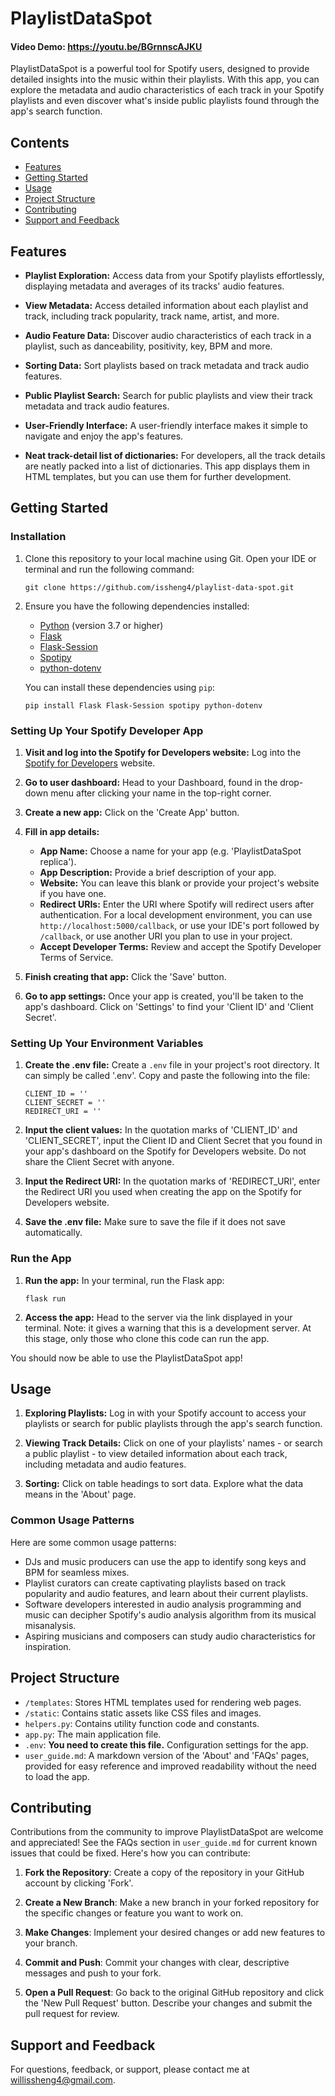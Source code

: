 # PlaylistDataSpot

#### Video Demo: https://youtu.be/BGrnnscAJKU

PlaylistDataSpot is a powerful tool for Spotify users, designed to provide detailed insights into the music within their playlists. With this app, you can explore the metadata and audio characteristics of each track in your Spotify playlists and even discover what's inside public playlists found through the app's search function.


## Contents
- [Features](#features)
- [Getting Started](#getting-started)
- [Usage](#usage)
- [Project Structure](#project-structure)
- [Contributing](#contributing)
- [Support and Feedback](#support-and-feedback)


## Features

- **Playlist Exploration:** Access data from your Spotify playlists effortlessly, displaying metadata and averages of its tracks' audio features.

- **View Metadata:** Access detailed information about each playlist and track, including track popularity, track name, artist, and more.

- **Audio Feature Data:** Discover audio characteristics of each track in a playlist, such as danceability, positivity, key, BPM and more.

- **Sorting Data:** Sort playlists based on track metadata and track audio features.

- **Public Playlist Search:** Search for public playlists and view their track metadata and track audio features.

- **User-Friendly Interface:** A user-friendly interface makes it simple to navigate and enjoy the app's features.

- **Neat track-detail list of dictionaries:** For developers, all the track details are neatly packed into a list of dictionaries. This app displays them in HTML templates, but you can use them for further development.


## Getting Started

### Installation

1. Clone this repository to your local machine using Git. Open your IDE or terminal and run the following command:

   ```git clone https://github.com/issheng4/playlist-data-spot.git```

2. Ensure you have the following dependencies installed:

    - [Python](https://www.python.org/downloads/) (version 3.7 or higher)
    - [Flask](https://pypi.org/project/Flask/)
    - [Flask-Session](https://pypi.org/project/Flask-Session/)
    - [Spotipy](https://pypi.org/project/spotipy/)
    - [python-dotenv](https://pypi.org/project/python-dotenv/)

    You can install these dependencies using `pip`:

    ```pip install Flask Flask-Session spotipy python-dotenv```

### Setting Up Your Spotify Developer App

1. **Visit and log into the Spotify for Developers website:** Log into the [Spotify for Developers](https://developer.spotify.com/) website.

2. **Go to user dashboard:** Head to your Dashboard, found in the drop-down menu after clicking your name in the top-right corner.

3. **Create a new app:** Click on the 'Create App' button.

4. **Fill in app details:**
   - **App Name:** Choose a name for your app (e.g. 'PlaylistDataSpot replica').
   - **App Description:** Provide a brief description of your app.
   - **Website:** You can leave this blank or provide your project's website if you have one.
   - **Redirect URIs:** Enter the URI where Spotify will redirect users after authentication. For a local development environment, you can use `http://localhost:5000/callback`, or use your IDE's port followed by `/callback`, or use another URI you plan to use in your project.
   - **Accept Developer Terms:** Review and accept the Spotify Developer Terms of Service.

5. **Finish creating that app:** Click the 'Save' button.

7. **Go to app settings:** Once your app is created, you'll be taken to the app's dashboard. Click on 'Settings' to find your 'Client ID' and 'Client Secret'.

### Setting Up Your Environment Variables

1. **Create the .env file:** Create a `.env` file in your project's root directory. It can simply be called '.env'. Copy and paste the following into the file:

   ```
   CLIENT_ID = ''
   CLIENT_SECRET = ''
   REDIRECT_URI = ''
   ```

2. **Input the client values:** In the quotation marks of 'CLIENT_ID' and 'CLIENT_SECRET', input the Client ID and Client Secret that you found in your app's dashboard on the Spotify for Developers website. Do not share the Client Secret with anyone.

3. **Input the Redirect URI:** In the quotation marks of 'REDIRECT_URI', enter the Redirect URI you used when creating the app on the Spotify for Developers website.

4. **Save the .env file:** Make sure to save the file if it does not save automatically.

### Run the App

1. **Run the app:** In your terminal, run the Flask app:

    ```flask run```

2. **Access the app:** Head to the server via the link displayed in your terminal. Note: it gives a warning that this is a development server. At this stage, only those who clone this code can run the app.

You should now be able to use the PlaylistDataSpot app!


## Usage

1. **Exploring Playlists:** Log in with your Spotify account to access your playlists or search for public playlists through the app's search function.

2. **Viewing Track Details:** Click on one of your playlists' names - or search a public playlist - to view detailed information about each track, including metadata and audio features.

3. **Sorting:** Click on table headings to sort data. Explore what the data means in the 'About' page.

### Common Usage Patterns
Here are some common usage patterns:
- DJs and music producers can use the app to identify song keys and BPM for seamless mixes.
- Playlist curators can create captivating playlists based on track popularity and audio features, and learn about their current playlists.
- Software developers interested in audio analysis programming and music can decipher Spotify's audio analysis algorithm from its musical misanalysis.
- Aspiring musicians and composers can study audio characteristics for inspiration.


## Project Structure

- `/templates`: Stores HTML templates used for rendering web pages.
- `/static`: Contains static assets like CSS files and images.
- `helpers.py`: Contains utility function code and constants.
- `app.py`: The main application file.
- `.env`: **You need to create this file.** Configuration settings for the app.
- `user_guide.md`: A markdown version of the 'About' and 'FAQs' pages, provided for easy reference and improved readability without the need to load the app.


## Contributing

Contributions from the community to improve PlaylistDataSpot are welcome and appreciated! See the FAQs section in `user_guide.md` for current known issues that could be fixed. Here's how you can contribute:

1. **Fork the Repository**: Create a copy of the repository in your GitHub account by clicking 'Fork'.

2. **Create a New Branch**: Make a new branch in your forked repository for the specific changes or feature you want to work on.

3. **Make Changes**: Implement your desired changes or add new features to your branch.

4. **Commit and Push**: Commit your changes with clear, descriptive messages and push to your fork.

6. **Open a Pull Request**: Go back to the original GitHub repository and click the 'New Pull Request' button. Describe your changes and submit the pull request for review.


## Support and Feedback

For questions, feedback, or support, please contact me at willissheng4@gmail.com.
